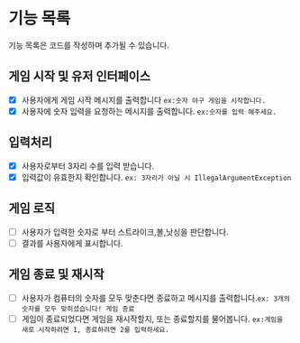 # 기능 목록

기능 목록은 코드를 작성하며 추가될 수 있습니다.

## 게임 시작 및 유저 인터페이스
-[x] 사용자에게 게임 시작 메시지를 출력합니다 `ex:숫자 야구 게임을 시작합니다.`
-[x] 사용자에 숫자 입력을 요청하는 메시지를 출력합니다. `ex:숫자를 입력 해주세요.`

## 입력처리 
-[x] 사용자로부터 3자리 수를 입력 받습니다.
-[x] 입력값이 유효한지 확인합니다. `ex: 3자리가 아닐 시 IllegalArgumentException`

## 게임 로직
-[ ] 사용자가 입력한 숫자로 부터 스트라이크,볼,낫싱을 판단합니다.
-[ ] 결과를 사용자에게 표시합니다.

## 게임 종료 및 재시작
-[ ] 사용자가 컴퓨터의 숫자를 모두 맞춘다면 종료하고 메시지를 출력합니다.`ex: 3개의 숫자를 모두 맞히셨습니다! 게임 종료`
-[ ] 게임이 종료되었다면 게임을 재시작할지, 또는 종료할지를 물어봅니다. `ex:게임을 새로 시작하려면 1, 종료하려면 2를 입력하세요. `
